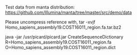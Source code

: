 Test data from manta distribution: https://github.com/Illumina/manta/tree/master/src/demo/data

Please uncompress reference with,
	tar -xvjf Homo_sapiens_assembly19.COST16011_region.fa.tar.bz2

java -jar /usr/picard/picard.jar CreateSequenceDictionary R=Homo_sapiens_assembly19.COST16011_region.fa O=Homo_sapiens_assembly19.COST16011_region.dict
